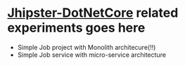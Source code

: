 # [Jhipster-DotNetCore](https://github.com/jhipster/jhipster-dotnetcore) related experiments goes here
* Simple Job project with Monolith architecure(!!)
* Simple Job service with micro-service architecture

